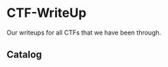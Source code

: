 # CTF-WriteUp

Our writeups for all CTFs that we have been through.
## Catalog

<!-- catalog -->

<!-- catalog -->
